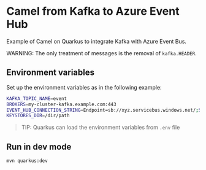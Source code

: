 # Camel from Kafka to Azure Event Hub

Example of Camel on Quarkus to integrate Kafka with Azure Event Bus.

WARNING: The only treatment of messages is the removal of `kafka.HEADER`.

## Environment variables

Set up the environment variables as in the following example:

```sh
KAFKA_TOPIC_NAME=event
BROKERS=my-cluster-kafka.example.com:443
EVENT_HUB_CONNECTION_STRING=Endpoint=sb://xyz.servicebus.windows.net/;SharedAccessKeyName=xyz-hub-policy;SharedAccessKey=....=;EntityPath=xyz-hub
KEYSTORES_DIR=/dir/path
```

> TIP: Quarkus can load the environment variables from `.env` file

## Run in dev mode

```sh
mvn quarkus:dev
```